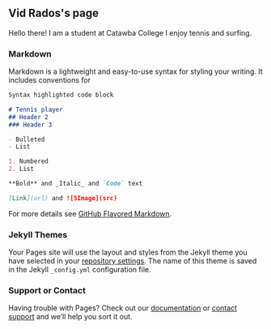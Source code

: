## Vid Rados's page

Hello there! I am a student at Catawba College I enjoy tennis and surfing.

### Markdown

Markdown is a lightweight and easy-to-use syntax for styling your writing. It includes conventions for

```markdown
Syntax highlighted code block

# Tennis player
## Header 2
### Header 3

- Bulleted
- List

1. Numbered
2. List

**Bold** and _Italic_ and `Code` text

[Link](url) and ![5Image](src)
```

For more details see [GitHub Flavored Markdown](https://guides.github.com/features/mastering-markdown/).

### Jekyll Themes

Your Pages site will use the layout and styles from the Jekyll theme you have selected in your [repository settings](https://github.com/kostenis/Vid.github.io/settings). The name of this theme is saved in the Jekyll `_config.yml` configuration file.

### Support or Contact

Having trouble with Pages? Check out our [documentation](https://help.github.com/categories/github-pages-basics/) or [contact support](https://github.com/contact) and we’ll help you sort it out.
